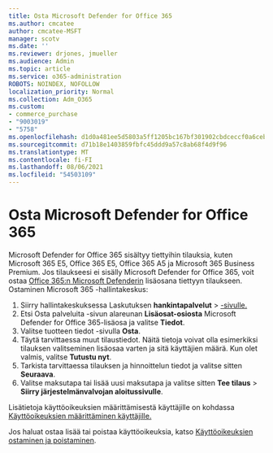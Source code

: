 ```yaml
---
title: Osta Microsoft Defender for Office 365
ms.author: cmcatee
author: cmcatee-MSFT
manager: scotv
ms.date: ''
ms.reviewer: drjones, jmueller
ms.audience: Admin
ms.topic: article
ms.service: o365-administration
ROBOTS: NOINDEX, NOFOLLOW
localization_priority: Normal
ms.collection: Adm_O365
ms.custom:
- commerce_purchase
- "9003019"
- "5758"
ms.openlocfilehash: d1d0a481ee5d5803a5ff1205bc167bf301902cbdceccf0a6ceb8497ebc65e54a
ms.sourcegitcommit: d71b18e1403859fbfc45ddd9a57c8ab68f4d9f96
ms.translationtype: MT
ms.contentlocale: fi-FI
ms.lasthandoff: 08/06/2021
ms.locfileid: "54503109"
---
```

# <a name="purchase-microsoft-defender-for-office-365"></a>Osta Microsoft Defender for Office 365

Microsoft Defender for Office 365 sisältyy tiettyihin tilauksia, kuten Microsoft 365 E5, Office 365 E5, Office 365 A5 ja Microsoft 365 Business Premium. Jos tilaukseesi ei sisälly Microsoft Defender for Office 365, voit ostaa [Office 365:n Microsoft Defenderin](/microsoft-365/security/office-365-security/office-365-atp) lisäosana tiettyyn tilaukseen. Ostaminen Microsoft 365 -hallintakeskus:

1. Siirry hallintakeskuksessa Laskutuksen **hankintapalvelut**  >  [-sivulle.](https://go.microsoft.com/fwlink/p/?linkid=868433)
2. Etsi Osta palveluita  -sivun alareunan **Lisäosat-osiosta** Microsoft Defender for Office 365-lisäosa ja valitse **Tiedot**.
3. Valitse tuotteen tiedot -sivulla **Osta**.
4. Täytä tarvittaessa muut tilaustiedot. Näitä tietoja voivat olla esimerkiksi tilauksen valitseminen lisäosaa varten ja sitä käyttäjien määrä. Kun olet valmis, valitse **Tutustu nyt**.
5. Tarkista tarvittaessa tilauksen ja hinnoittelun tiedot ja valitse sitten **Seuraava**.
6. Valitse maksutapa tai lisää uusi maksutapa ja valitse sitten **Tee tilaus**  >  **Siirry järjestelmänvalvojan aloitussivulle**.

Lisätietoja käyttöoikeuksien määrittämisestä käyttäjille on kohdassa [Käyttöoikeuksien määrittäminen käyttäjille.](/microsoft-365/admin/manage/assign-licenses-to-users)

Jos haluat ostaa lisää tai poistaa käyttöoikeuksia, katso [Käyttöoikeuksien ostaminen ja poistaminen](/microsoft-365/commerce/licenses/buy-licenses#buy-or-remove-licenses-for-your-business-subscription).